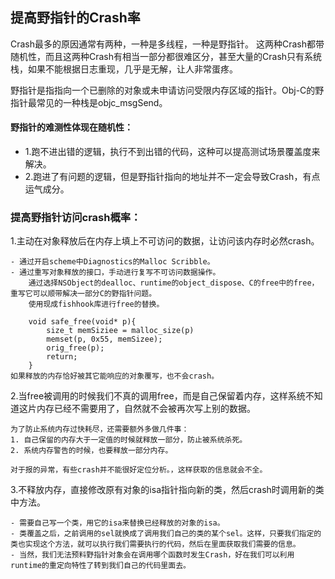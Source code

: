 ## 提高野指针的Crash率

Crash最多的原因通常有两种，一种是多线程，一种是野指针。
这两种Crash都带随机性，而且这两种Crash有相当一部分都很难区分，甚至大量的Crash只有系统栈，如果不能根据日志重现，几乎是无解，让人非常蛋疼。

野指针是指指向一个已删除的对象或未申请访问受限内存区域的指针。Obj-C的野指针最常见的一种栈是objc_msgSend。

#### 野指针的难测性体现在随机性：
- 1.跑不进出错的逻辑，执行不到出错的代码，这种可以提高测试场景覆盖度来解决。
- 2.跑进了有问题的逻辑，但是野指针指向的地址并不一定会导致Crash，有点运气成分。


### 提高野指针访问crash概率：

1.主动在对象释放后在内存上填上不可访问的数据，让访问该内存时必然crash。

	- 通过开启scheme中Diagnostics的Malloc Scribble。
	- 通过重写对象释放的接口，手动进行复写不可访问数据操作。
		通过选择NSObject的dealloc、runtime的object_dispose、C的free中的free，重写它可以顺带解决一部分C的野指针问题。
		使用现成fishhook库进行free的替换。
		
		void safe_free(void* p){
			size_t memSiziee = malloc_size(p)
			memset(p, 0x55, memSizee);
			orig_free(p);
			return;
		}	
	如果释放的内存恰好被其它能响应的对象覆写，也不会crash。
	
2.当free被调用的时候我们不真的调用free，而是自己保留着内存，这样系统不知道这片内存已经不需要用了，自然就不会被再次写上别的数据。

	为了防止系统内存过快耗尽，还需要额外多做几件事：
	1. 自己保留的内存大于一定值的时候就释放一部分，防止被系统杀死。
	2. 系统内存警告的时候，也要释放一部分内存。

	对于报的异常，有些crash并不能很好定位分析。，这样获取的信息就会不全。
	
3.不释放内存，直接修改原有对象的isa指针指向新的类，然后crash时调用新的类中方法。

	- 需要自己写一个类，用它的isa来替换已经释放的对象的isa。
	- 类覆盖之后，之前调用的sel就换成了调用我们自己的类的某个sel。这样，只要我们指定的类也实现这个方法，就可以执行我们需要执行的代码，然后在里面获取我们需要的信息。
	- 当然，我们无法预料野指针对象会在调用哪个函数时发生Crash，好在我们可以利用runtime的重定向特性了转到我们自己的代码里面去。